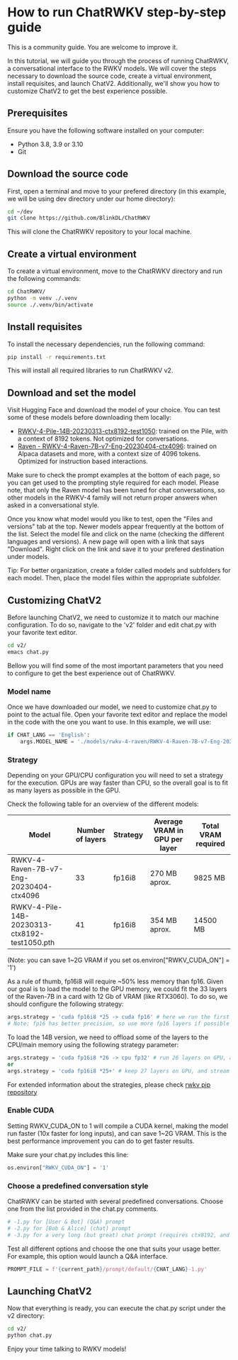 # How to run ChatRWKV step-by-step guide

This is a community guide. You are welcome to improve it.

In this tutorial, we will guide you through the process of running ChatRWKV, a conversational interface to the RWKV models. We will cover the steps necessary to download the source code, create a virtual environment, install requisites, and launch ChatV2. Additionally, we'll show you how to customize ChatV2 to get the best experience possible.

## Prerequisites

Ensure you have the following software installed on your computer:

- Python 3.8, 3.9 or 3.10
- Git

## Download the source code

First, open a terminal and move to your prefered directory (in this example, we will be using dev directory under our home directory):

```sh
cd ~/dev
git clone https://github.com/BlinkDL/ChatRWKV
```

This will clone the ChatRWKV repository to your local machine.

## Create a virtual environment

To create a virtual environment, move to the ChatRWKV directory and run the following commands:

```sh
cd ChatRWKV/
python -m venv ./.venv
source ./.venv/bin/activate
```

## Install requisites

To install the necessary dependencies, run the following command:

```sh
pip install -r requirements.txt
```

This will install all required libraries to run ChatRWKV v2.

## Download and set the model
Visit Hugging Face and download the model of your choice. You can test some of these models before downloading them locally:

- [RWKV-4-Pile-14B-20230313-ctx8192-test1050](https://huggingface.co/spaces/BlinkDL/ChatRWKV-gradio): trained on the Pile, with a context of 8192 tokens. Not optimized for conversations.
- [Raven - RWKV-4-Raven-7B-v7-Eng-20230404-ctx4096](https://huggingface.co/spaces/BlinkDL/Raven-RWKV-7B): trained on Alpaca datasets and more, with a context size of 4096 tokens. Optimized for instruction based interactions.

Make sure to check the prompt examples at the bottom of each page, so you can get used to the prompting style required for each model. Please note, that only the Raven model has been tuned for chat conversations, so other models in the RWKV-4 family will not return proper answers when asked in a conversational style.

Once you know what model would you like to test, open the "Files and versions" tab at the top. Newer models appear frequently at the bottom of the list. Select the model file and click on the name (checking the different languages and versions). A new page will open with a link that says "Download". Right click on the link and save it to your prefered destination under models.

Tip: For better organization, create a folder called models and subfolders for each model. Then, place the model files within the appropriate subfolder.

## Customizing ChatV2

Before launching ChatV2, we need to customize it to match our machine configuration. To do so, navigate to the 'v2' folder and edit chat.py with your favorite text editor.

```sh
cd v2/
emacs chat.py
```

Bellow you will find some of the most important parameters that you need to configure to get the best experience out of ChatRWKV.

### Model name

Once we have downloaded our model, we need to customize chat.py to point to the actual file. Open your favorite text editor and replace the model in the code with the one you want to use. In this example, we will use:

```python
if CHAT_LANG == 'English':
    args.MODEL_NAME = './models/rwkv-4-raven/RWKV-4-Raven-7B-v7-Eng-20230404-ctx4096.pth' # try +i for "Alpaca instruct"
```

### Strategy

Depending on your GPU/CPU configuration you will need to set a strategy for the execution. GPUs are way faster than CPU, so the overall goal is to fit as many layers as possible in the GPU.

Check the following table for an overview of the different models:

| Model                                  | Number of layers | Strategy | Average VRAM in GPU per layer | Total VRAM required |
|----------------------------------------|------------------|----------|-------------------------------|---------------------|
| RWKV-4-Raven-7B-v7-Eng-20230404-ctx4096 |               33 |   fp16i8 |                270 MB aprox. |            9825 MB |
| RWKV-4-Pile-14B-20230313-ctx8192-test1050.pth |         41 |   fp16i8 |                 354 MB aprox. |           14500 MB |

(Note: you can save 1~2G VRAM if you set os.environ["RWKV_CUDA_ON"] = '1')

As a rule of thumb, fp16i8 will require ~50% less memory than fp16. Given our goal is to load the model to the GPU memory, we could fit the 33 layers of the Raven-7B in a card with 12 Gb of VRAM (like RTX3060). To do so, we should configure the following strategy:

```python
args.strategy = 'cuda fp16i8 *25 -> cuda fp16' # here we run the first 25 layers in fp16i8, and last 8 layers in fp16
# Note: fp16 has better precision, so use more fp16 layers if possible
```

To load the 14B version, we need to offload some of the layers to the CPU/main memory using the following strategy parameter:
```python
args.strategy = 'cuda fp16i8 *26 -> cpu fp32' # run 26 layers on GPU, and 15 layers on CPU
or
args.strategy = 'cuda fp16i8 *25+' # keep 27 layers on GPU, and stream the rest to GPU (this is likely faster)
```

For extended information about the strategies, please check [rwkv pip repository](https://pypi.org/project/rwkv/)

### Enable CUDA

Setting RWKV_CUDA_ON to 1 will compile a CUDA kernel, making the model run faster (10x faster for long inputs), and can save 1~2G VRAM. This is the best performance improvement you can do to get faster results.

Make sure your chat.py includes this line:

```python
os.environ["RWKV_CUDA_ON"] = '1' 
```

### Choose a predefined conversation style

ChatRWKV can be started with several predefined conversations. Choose one from the list provided in the chat.py comments.

```python
# -1.py for [User & Bot] (Q&A) prompt
# -2.py for [Bob & Alice] (chat) prompt
# -3.py for a very long (but great) chat prompt (requires ctx8192, and set RWKV_CUDA_ON = 1 or it will be very slow)
```

Test all different options and choose the one that suits your usage better. For example, this option would launch a Q&A interface.

```python
PROMPT_FILE = f'{current_path}/prompt/default/{CHAT_LANG}-1.py'
```

## Launching ChatV2

Now that everything is ready, you can execute the chat.py script under the v2 directory:

```sh
cd v2/
python chat.py
```

Enjoy your time talking to RWKV models!